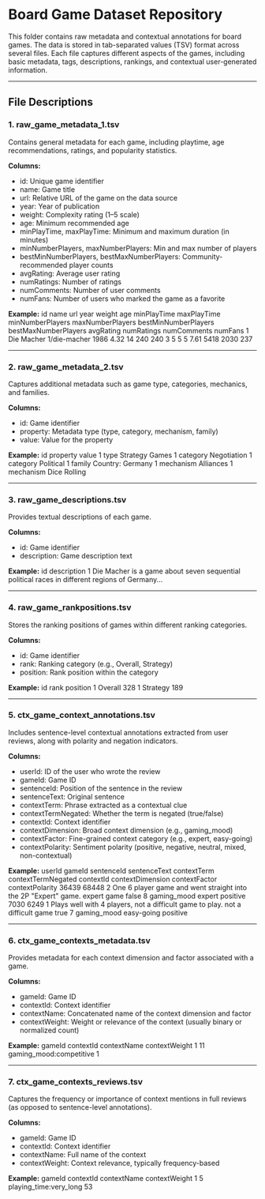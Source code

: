 # Board Game Dataset Repository

This folder contains raw metadata and contextual annotations for board games. The data is stored in tab-separated values (TSV) format across several files. Each file captures different aspects of the games, including basic metadata, tags, descriptions, rankings, and contextual user-generated information.

---

## File Descriptions

### 1. raw_game_metadata_1.tsv

Contains general metadata for each game, including playtime, age recommendations, ratings, and popularity statistics.

**Columns:**
- id: Unique game identifier
- name: Game title
- url: Relative URL of the game on the data source
- year: Year of publication
- weight: Complexity rating (1–5 scale)
- age: Minimum recommended age
- minPlayTime, maxPlayTime: Minimum and maximum duration (in minutes)
- minNumberPlayers, maxNumberPlayers: Min and max number of players
- bestMinNumberPlayers, bestMaxNumberPlayers: Community-recommended player counts
- avgRating: Average user rating
- numRatings: Number of ratings
- numComments: Number of user comments
- numFans: Number of users who marked the game as a favorite

**Example:**
id    name        url             year  weight  age  minPlayTime  maxPlayTime  minNumberPlayers  maxNumberPlayers  bestMinNumberPlayers  bestMaxNumberPlayers  avgRating  numRatings  numComments  numFans
1     Die Macher  1/die-macher    1986  4.32    14   240          240          3                 5                 5                    5                    7.61       5418         2030         237

---

### 2. raw_game_metadata_2.tsv

Captures additional metadata such as game type, categories, mechanics, and families.

**Columns:**
- id: Game identifier
- property: Metadata type (type, category, mechanism, family)
- value: Value for the property

**Example:**
id  property   value
1   type       Strategy Games
1   category   Negotiation
1   category   Political
1   family     Country: Germany
1   mechanism  Alliances
1   mechanism  Dice Rolling

---

### 3. raw_game_descriptions.tsv

Provides textual descriptions of each game.

**Columns:**
- id: Game identifier
- description: Game description text

**Example:**
id  description
1   Die Macher is a game about seven sequential political races in different regions of Germany...

---

### 4. raw_game_rankpositions.tsv

Stores the ranking positions of games within different ranking categories.

**Columns:**
- id: Game identifier
- rank: Ranking category (e.g., Overall, Strategy)
- position: Rank position within the category

**Example:**
id  rank     position
1   Overall  328
1   Strategy 189

---

### 5. ctx_game_context_annotations.tsv

Includes sentence-level contextual annotations extracted from user reviews, along with polarity and negation indicators.

**Columns:**
- userId: ID of the user who wrote the review
- gameId: Game ID
- sentenceId: Position of the sentence in the review
- sentenceText: Original sentence
- contextTerm: Phrase extracted as a contextual clue
- contextTermNegated: Whether the term is negated (true/false)
- contextId: Context identifier
- contextDimension: Broad context dimension (e.g., gaming_mood)
- contextFactor: Fine-grained context category (e.g., expert, easy-going)
- contextPolarity: Sentiment polarity (positive, negative, neutral, mixed, non-contextual)

**Example:**
userId  gameId  sentenceId  sentenceText                                                         contextTerm               contextTermNegated  contextId  contextDimension  contextFactor  contextPolarity
36439   68448   2           One 6 player game and went straight into the 2P "Expert" game.       expert game              false                8          gaming_mood       expert         positive
7030    6249    1           Plays well with 4 players, not a difficult game to play.             not a difficult game     true                 7          gaming_mood       easy-going     positive

---

### 6. ctx_game_contexts_metadata.tsv

Provides metadata for each context dimension and factor associated with a game.

**Columns:**
- gameId: Game ID
- contextId: Context identifier
- contextName: Concatenated name of the context dimension and factor
- contextWeight: Weight or relevance of the context (usually binary or normalized count)

**Example:**
gameId  contextId  contextName                  contextWeight
1       11         gaming_mood:competitive      1

---

### 7. ctx_game_contexts_reviews.tsv

Captures the frequency or importance of context mentions in full reviews (as opposed to sentence-level annotations).

**Columns:**
- gameId: Game ID
- contextId: Context identifier
- contextName: Full name of the context
- contextWeight: Context relevance, typically frequency-based

**Example:**
gameId  contextId  contextName              contextWeight
1       5          playing_time:very_long   53

